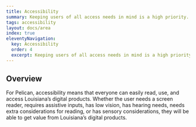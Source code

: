 ```yaml
---
title: Accessibility
summary: Keeping users of all access needs in mind is a high priority.
tags: accessibility
layout: docs/area
index: true
eleventyNavigation:
  key: Accessibility
  order: 4
  excerpt: Keeping users of all access needs in mind is a high priority.
---
```


## Overview

For Pelican, accessibility means that everyone can easily read, use, and access Louisiana’s digital products. Whether the user needs a screen reader, requires assistive inputs, has low vision, has hearing needs, needs extra considerations for reading, or has sensory considerations, they will be able to get value from Louisiana’s digital products.
